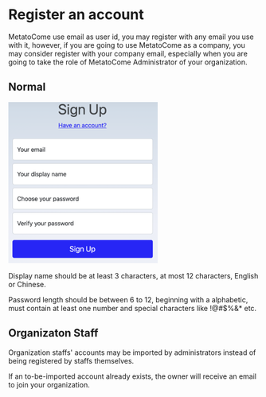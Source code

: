 # Register an account

MetatoCome use email as user id, you may register with any email you use with it, however, if you are going to use MetatoCome as a company, you may consider register with your company email, especially when you are going to take the role of MetatoCome Administrator of your organization.

## Normal

<img src="../img/signup.png" width="300"/>

Display name should be at least 3 characters, at most 12 characters, English or Chinese.

Password length should be between 6 to 12, beginning with a alphabetic, must contain at least one number and special characters like !@#$%&\* etc.

## Organizaton Staff

Organization staffs' accounts may be imported by administrators instead of being registered by staffs themselves.

If an to-be-imported account already exists, the owner will receive an email to join your organization.
